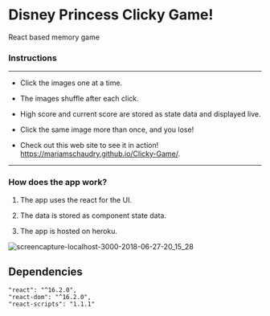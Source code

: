 # Disney Princess Clicky Game!

React based memory game

### Instructions

----------------------------------

* Click the images one at a time.

* The images shuffle after each click.

* High score and current score are stored as state data and displayed live.

* Click the same image more than once, and you lose!

* Check out this web site to see it in action! https://mariamschaudry.github.io/Clicky-Game/.

-----------------------------------------

### How does the app work?

1. The app uses the react for the UI.

2. The data is stored as component state data.

3. The app is hosted on heroku.

![screencapture-localhost-3000-2018-06-27-20_15_28](https://user-images.githubusercontent.com/32858340/42006302-02c558de-7a47-11e8-89d0-d74d6b92d271.jpg)

## Dependencies
    
    "react": "^16.2.0",
    "react-dom": "^16.2.0",
    "react-scripts": "1.1.1"

